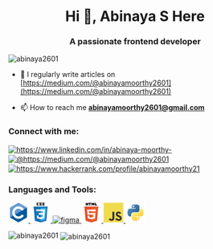 <h1 align="center">Hi 👋, Abinaya S Here</h1>
<h3 align="center">A passionate frontend developer</h3>

<p align="left"> <img src="https://komarev.com/ghpvc/?username=abinaya2601&label=Profile%20views&color=0e75b6&style=flat" alt="abinaya2601" /> </p>

- 📝 I regularly write articles on [https://medium.com/@abinayamoorthy2601](https://medium.com/@abinayamoorthy2601)

- 📫 How to reach me **abinayamoorthy2601@gmail.com**

<h3 align="left">Connect with me:</h3>
<p align="left">
<a href="https://linkedin.com/in/https://www.linkedin.com/in/abinaya-moorthy-" target="blank"><img align="center" src="https://raw.githubusercontent.com/rahuldkjain/github-profile-readme-generator/master/src/images/icons/Social/linked-in-alt.svg" alt="https://www.linkedin.com/in/abinaya-moorthy-" height="30" width="40" /></a>
<a href="https://medium.com/@https://medium.com/@abinayamoorthy2601" target="blank"><img align="center" src="https://raw.githubusercontent.com/rahuldkjain/github-profile-readme-generator/master/src/images/icons/Social/medium.svg" alt="@https://medium.com/@abinayamoorthy2601" height="30" width="40" /></a>
<a href="https://www.hackerrank.com/https://www.hackerrank.com/profile/abinayamoorthy21" target="blank"><img align="center" src="https://raw.githubusercontent.com/rahuldkjain/github-profile-readme-generator/master/src/images/icons/Social/hackerrank.svg" alt="https://www.hackerrank.com/profile/abinayamoorthy21" height="30" width="40" /></a>
</p>

<h3 align="left">Languages and Tools:</h3>
<p align="left"> <a href="https://www.cprogramming.com/" target="_blank" rel="noreferrer"> <img src="https://raw.githubusercontent.com/devicons/devicon/master/icons/c/c-original.svg" alt="c" width="40" height="40"/> </a> <a href="https://www.w3schools.com/css/" target="_blank" rel="noreferrer"> <img src="https://raw.githubusercontent.com/devicons/devicon/master/icons/css3/css3-original-wordmark.svg" alt="css3" width="40" height="40"/> </a> <a href="https://www.figma.com/" target="_blank" rel="noreferrer"> <img src="https://www.vectorlogo.zone/logos/figma/figma-icon.svg" alt="figma" width="40" height="40"/> </a> <a href="https://www.w3.org/html/" target="_blank" rel="noreferrer"> <img src="https://raw.githubusercontent.com/devicons/devicon/master/icons/html5/html5-original-wordmark.svg" alt="html5" width="40" height="40"/> </a> <a href="https://developer.mozilla.org/en-US/docs/Web/JavaScript" target="_blank" rel="noreferrer"> <img src="https://raw.githubusercontent.com/devicons/devicon/master/icons/javascript/javascript-original.svg" alt="javascript" width="40" height="40"/> </a> <a href="https://www.python.org" target="_blank" rel="noreferrer"> <img src="https://raw.githubusercontent.com/devicons/devicon/master/icons/python/python-original.svg" alt="python" width="40" height="40"/> </a> </p>

<p><img align="left" src="https://github-readme-stats.vercel.app/api/top-langs?username=abinaya2601&show_icons=true&locale=en&layout=compact" alt="abinaya2601" /></p>

<p>&nbsp;<img align="center" src="https://github-readme-stats.vercel.app/api?username=abinaya2601&show_icons=true&locale=en" alt="abinaya2601" /></p>
